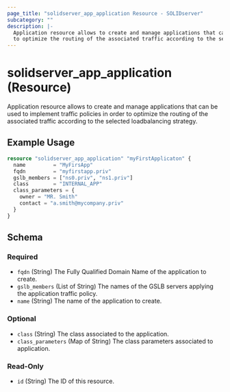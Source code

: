 ```yaml
---
page_title: "solidserver_app_application Resource - SOLIDserver"
subcategory: ""
description: |-
  Application resource allows to create and manage applications that can be used to implement traffic policies in order
  to optimize the routing of the associated traffic according to the selected loadbalancing strategy.
---
```


# solidserver_app_application (Resource)

Application resource allows to create and manage applications that can be used to implement traffic policies in order
to optimize the routing of the associated traffic according to the selected loadbalancing strategy.

## Example Usage

```terraform
resource "solidserver_app_application" "myFirstApplicaton" {
  name         = "MyFirsApp"
  fqdn         = "myfirstapp.priv"
  gslb_members = ["ns0.priv", "ns1.priv"]
  class        = "INTERNAL_APP"
  class_parameters = {
    owner = "MR. Smith"
    contact = "a.smith@mycompany.priv"
  }
}
```
<!-- schema generated by tfplugindocs -->
## Schema

### Required

- `fqdn` (String) The Fully Qualified Domain Name of the application to create.
- `gslb_members` (List of String) The names of the GSLB servers applying the application traffic policy.
- `name` (String) The name of the application to create.

### Optional

- `class` (String) The class associated to the application.
- `class_parameters` (Map of String) The class parameters associated to application.

### Read-Only

- `id` (String) The ID of this resource.

